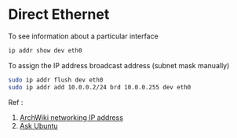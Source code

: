 # Direct Ethernet 

To see information about a particular interface
```sh
ip addr show dev eth0
```

To assign the IP address broadcast address (subnet mask manually)
```sh
sudo ip addr flush dev eth0
sudo ip addr add 10.0.0.2/24 brd 10.0.0.255 dev eth0
```



Ref : 
1. [ArchWiki networking IP address](https://wiki.archlinux.org/title/Network_configuration#IP_addresses)
2. [Ask Ubuntu](https://askubuntu.com/questions/22835/how-to-network-two-ubuntu-computers-using-ethernet-without-a-router/)

